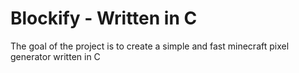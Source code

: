 # Blockify - Written in C
The goal of the project is to create a simple and fast minecraft pixel generator written in C 
